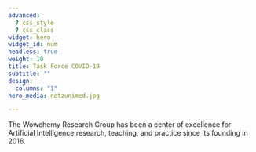 ```yaml
---
advanced:
  ? css_style
  ? css_class
widget: hero
widget_id: num
headless: true
weight: 10
title: Task Force COVID-19
subtitle: ""
design:
  columns: "1"
hero_media: netzunimed.jpg

---
```


The Wowchemy Research Group has been a center of excellence for Artificial Intelligence research, teaching, and practice since its founding in 2016.
